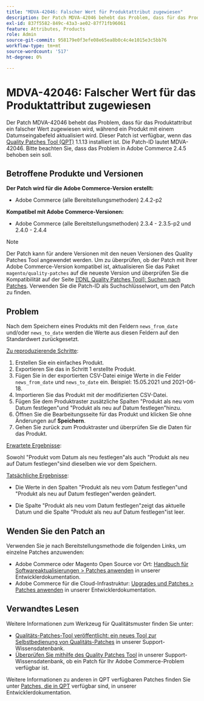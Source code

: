 ```yaml
---
title: "MDVA-42046: Falscher Wert für Produktattribut zugewiesen"
description: Der Patch MDVA-42046 behebt das Problem, dass für das Produktattribut ein falscher Wert zugewiesen wird, während ein Produkt mit einem Datumseingabefeld aktualisiert wird. Dieser Patch ist verfügbar, wenn das [Quality Patches Tool (QPT)](/help/announcements/adobe-commerce-announcements/magento-quality-patches-released-new-tool-to-self-serve-quality-patches.md) 1.1.13 installiert ist. Die Patch-ID lautet MDVA-42046. Bitte beachten Sie, dass das Problem in Adobe Commerce 2.4.5 behoben sein soll.
exl-id: 837f5582-849c-43a3-ae02-87f71fb96061
feature: Attributes, Products
role: Admin
source-git-commit: 958179e0f3efe08e65ea8b0c4c4e1015e3c5bb76
workflow-type: tm+mt
source-wordcount: '517'
ht-degree: 0%

---
```


# MDVA-42046: Falscher Wert für das Produktattribut zugewiesen

Der Patch MDVA-42046 behebt das Problem, dass für das Produktattribut ein falscher Wert zugewiesen wird, während ein Produkt mit einem Datumseingabefeld aktualisiert wird. Dieser Patch ist verfügbar, wenn das [Quality Patches Tool (QPT)](/help/announcements/adobe-commerce-announcements/magento-quality-patches-released-new-tool-to-self-serve-quality-patches.md) 1.1.13 installiert ist. Die Patch-ID lautet MDVA-42046. Bitte beachten Sie, dass das Problem in Adobe Commerce 2.4.5 behoben sein soll.

## Betroffene Produkte und Versionen

**Der Patch wird für die Adobe Commerce-Version erstellt:**

* Adobe Commerce (alle Bereitstellungsmethoden) 2.4.2-p2

**Kompatibel mit Adobe Commerce-Versionen:**

* Adobe Commerce (alle Bereitstellungsmethoden) 2.3.4 - 2.3.5-p2 und 2.4.0 - 2.4.4

>[!NOTE]
>
>Der Patch kann für andere Versionen mit den neuen Versionen des Quality Patches Tool angewendet werden. Um zu überprüfen, ob der Patch mit Ihrer Adobe Commerce-Version kompatibel ist, aktualisieren Sie das Paket `magento/quality-patches` auf die neueste Version und überprüfen Sie die Kompatibilität auf der Seite [[!DNL Quality Patches Tool]: Suchen nach Patches](https://devdocs.magento.com/quality-patches/tool.html#patch-grid). Verwenden Sie die Patch-ID als Suchschlüsselwort, um den Patch zu finden.

## Problem

Nach dem Speichern eines Produkts mit den Feldern `news_from_date` und/oder `news_to_date` werden die Werte aus diesen Feldern auf den Standardwert zurückgesetzt.

<u>Zu reproduzierende Schritte</u>:

1. Erstellen Sie ein einfaches Produkt.
1. Exportieren Sie das in Schritt 1 erstellte Produkt.
1. Fügen Sie in der exportierten CSV-Datei einige Werte in die Felder `news_from_date` und `news_to_date` ein. Beispiel: 15.05.2021 und 2021-06-18.
1. Importieren Sie das Produkt mit der modifizierten CSV-Datei.
1. Fügen Sie dem Produktraster zusätzliche Spalten &quot;Produkt als neu vom Datum festlegen&quot;und &quot;Produkt als neu auf Datum festlegen&quot;hinzu.
1. Öffnen Sie die Bearbeitungsseite für das Produkt und klicken Sie ohne Änderungen auf **Speichern**.
1. Gehen Sie zurück zum Produktraster und überprüfen Sie die Daten für das Produkt.

<u>Erwartete Ergebnisse</u>:

Sowohl &quot;Produkt vom Datum als neu festlegen&quot;als auch &quot;Produkt als neu auf Datum festlegen&quot;sind dieselben wie vor dem Speichern.

<u>Tatsächliche Ergebnisse</u>:

* Die Werte in den Spalten &quot;Produkt als neu vom Datum festlegen&quot;und &quot;Produkt als neu auf Datum festlegen&quot;werden geändert.

* Die Spalte &quot;Produkt als neu vom Datum festlegen&quot;zeigt das aktuelle Datum und die Spalte &quot;Produkt als neu auf Datum festlegen&quot;ist leer.

## Wenden Sie den Patch an

Verwenden Sie je nach Bereitstellungsmethode die folgenden Links, um einzelne Patches anzuwenden:

* Adobe Commerce oder Magento Open Source vor Ort: [Handbuch für Softwareaktualisierungen > Patches anwenden](https://devdocs.magento.com/guides/v2.4/comp-mgr/patching/mqp.html) in unserer Entwicklerdokumentation.
* Adobe Commerce für die Cloud-Infrastruktur: [Upgrades und Patches > Patches anwenden](https://devdocs.magento.com/cloud/project/project-patch.html) in unserer Entwicklerdokumentation.

## Verwandtes Lesen

Weitere Informationen zum Werkzeug für Qualitätsmuster finden Sie unter:

* [Qualitäts-Patches-Tool veröffentlicht: ein neues Tool zur Selbstbedienung von Qualitäts-Patches](/help/announcements/adobe-commerce-announcements/magento-quality-patches-released-new-tool-to-self-serve-quality-patches.md) in unserer Support-Wissensdatenbank.
* [Überprüfen Sie mithilfe des Quality Patches Tool](/help/support-tools/patches-available-in-qpt-tool/check-patch-for-magento-issue-with-magento-quality-patches.md) in unserer Support-Wissensdatenbank, ob ein Patch für Ihr Adobe Commerce-Problem verfügbar ist.

Weitere Informationen zu anderen in QPT verfügbaren Patches finden Sie unter [Patches, die in QPT](https://devdocs.magento.com/quality-patches/tool.html#patch-grid) verfügbar sind, in unserer Entwicklerdokumentation.
